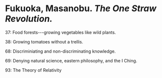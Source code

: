 # Fukuoka, Masanobu. *The One Straw Revolution.*

37: Food forests---growing vegetables like wild plants.  

38: Growing tomatoes without a trellis.  

68: Discriminiating and non-discriminating knowledge.  

69: Denying natural science, eastern philosophy, and the I Ching. 

93: The Theory of Relativity
